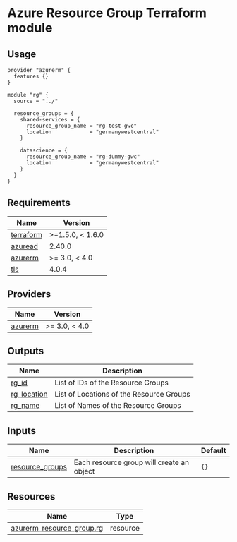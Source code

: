 <!-- BEGIN_TF_DOCS -->
# Azure Resource Group Terraform module

## Usage

```
provider "azurerm" {
  features {}
}

module "rg" {
  source = "../"

  resource_groups = {
    shared-services = {
      resource_group_name = "rg-test-gwc"
      location            = "germanywestcentral"
    }

    datascience = {
      resource_group_name = "rg-dummy-gwc"
      location            = "germanywestcentral"
    }
  }
}
```

## Requirements

| Name | Version |
|------|---------|
| <a name="requirement_terraform"></a> [terraform](#requirement\_terraform) | >=1.5.0, < 1.6.0 |
| <a name="requirement_azuread"></a> [azuread](#requirement\_azuread) | 2.40.0 |
| <a name="requirement_azurerm"></a> [azurerm](#requirement\_azurerm) | >= 3.0, < 4.0 |
| <a name="requirement_tls"></a> [tls](#requirement\_tls) | 4.0.4 |

## Providers

| Name | Version |
|------|---------|
| <a name="provider_azurerm"></a> [azurerm](#provider\_azurerm) | >= 3.0, < 4.0 |

## Outputs

| Name | Description |
|------|-------------|
| <a name="output_rg_id"></a> [rg\_id](#output\_rg\_id) | List of IDs of the Resource Groups |
| <a name="output_rg_location"></a> [rg\_location](#output\_rg\_location) | List of Locations of the Resource Groups |
| <a name="output_rg_name"></a> [rg\_name](#output\_rg\_name) | List of Names of the Resource Groups |

## Inputs

| Name | Description | Default |
|------|-------------|---------|
| <a name="input_resource_groups"></a> [resource\_groups](#input\_resource\_groups) | Each resource group will create an object | `{}` |

## Resources

| Name | Type |
|------|------|
| [azurerm_resource_group.rg](https://registry.terraform.io/providers/hashicorp/azurerm/latest/docs/resources/resource_group) | resource |

<!-- END_TF_DOCS -->